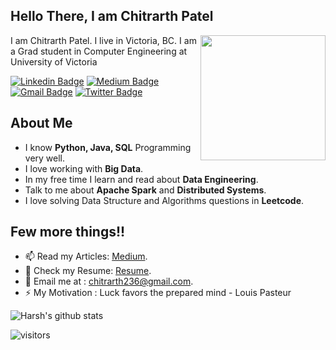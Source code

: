<h2> Hello There, I am <b>Chitrarth Patel</b></h2>

<img align='right' src='https://user-images.githubusercontent.com/5713670/87202985-820dcb80-c2b6-11ea-9f56-7ec461c497c3.gif' width='200"'>

I am Chitrarth Patel. I live in Victoria, BC. I am a Grad student in Computer Engineering at University of Victoria

[![Linkedin Badge](https://img.shields.io/badge/-chitarth236-blue?style=flat-square&logo=Linkedin&logoColor=white&link=https://www.linkedin.com/in/chitrarth236/)](https://www.linkedin.com/in/chitrarth236/) [![Medium Badge](https://img.shields.io/badge/-@chitrarth236-03a57a?style=flat-square&labelColor=000000&logo=Medium&link=https://medium.com/@chitrarth236/)](https://medium.com/@chitrarth236)
[![Gmail Badge](https://img.shields.io/badge/-chitrarth236@gmail.com-c14438?style=flat-square&logo=Gmail&logoColor=white&link=mailto:chitrarth236@gmail.com)](mailto:chitrarth236@gmail.com)
[![Twitter Badge](https://img.shields.io/badge/-@chitrarth236-1ca0f1?style=flat-square&labelColor=1ca0f1&logo=twitter&logoColor=white&link=https://twitter.com/chitrarth236)](https://twitter.com/chitrarth236)

## About Me
- I know **Python, Java, SQL** Programming very well.
- I love working with **Big Data**.
- In my free time I learn and read about **Data Engineering**.
- Talk to me about **Apache Spark** and **Distributed Systems**.
- I love solving Data Structure and Algorithms questions in **Leetcode**.

## Few more things!!
- 📫 Read my Articles: [Medium](https://medium.com/@chitrarth236/).
- 🎯 Check my Resume: [Resume]().
- 🔔 Email me at : chitrarth236@gmail.com.
- ⚡ My Motivation : Luck favors the prepared mind - Louis Pasteur

![Harsh's github stats](https://github-readme-stats.vercel.app/api?username=chitrarth236&hide=["issues"]&show_icons=true)

![visitors](https://visitor-badge.glitch.me/badge?page_id=chitrarth236.chitrarth236)

